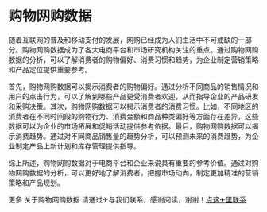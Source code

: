 # 购物网购数据

随着互联网的普及和移动支付的发展，网购已经成为人们生活中不可或缺的一部分。购物网购数据成为了各大电商平台和市场研究机构关注的重点。通过购物网购数据的分析，可以了解消费者的购物偏好、消费习惯和趋势，为企业制定营销策略和产品定位提供重要参考。

首先，购物网购数据可以揭示消费者的购物偏好。通过分析不同商品的销售情况和用户的点击行为，可以了解到哪些产品更受消费者欢迎，从而指导企业的产品研发和采购决策。其次，购物网购数据可以揭示消费者的消费习惯。比如，不同地区的消费者在不同时间段的购物行为、消费金额和商品种类偏好等方面存在差异，这些数据可以为企业的市场拓展和促销活动提供参考依据。最后，购物网购数据可以揭示消费趋势。通过对不同商品销售量的趋势分析，可以预测未来的消费趋势，为企业制定产品上新计划和库存管理提供指导。

综上所述，购物网购数据对于电商平台和企业来说具有重要的参考价值。通过对购物网购数据的分析，可以更好地了解消费者，把握市场动向，制定更加精准的营销策略和产品规划。

更多 关于购物网购数据 请通过✈与我们联系，感谢阅读，谢谢！[点这✈里联系](https://d.k02.cc)